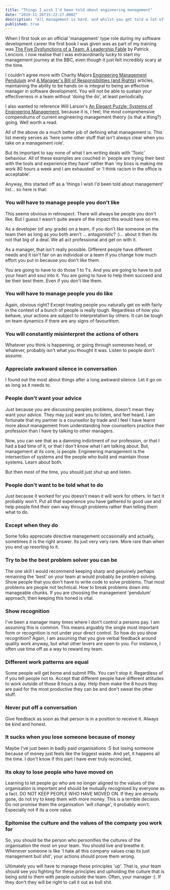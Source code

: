 ```yaml
---
title: "Things I wish I'd been told about engineering management" 
date: "2019-11-26T15:22:27.000Z"
description: "All management is hard, and whilst you get told a lot of things as a new manager, these are things (on top of everything else!) I wish I'd been told. I probably wouldn't have listened."
published: true
---
```

When I first took on an official 'management' type role during my software development career the first book I was given was as part of my training was [The Five Dysfunctions of a Team: A Leadership Fable](https://www.amazon.co.uk/Five-Dysfunctions-Team-Leadership-Lencioni/dp/0787960756/) by Patrick Lencioni. I now realise that I was extraordinarily lucky to start my management journey at the BBC, even though it just felt incredibly scary at the time. 

I couldn't agree more with Charity Majors [Engineering Management Pendulum](https://charity.wtf/2019/01/04/engineering-management-the-pendulum-or-the-ladder/) and [A Manager's Bill of Responsibilities (and Rights)](https://charity.wtf/2019/10/30/a-managers-bill-of-responsibilities-and-rights/) articles, maintaining the ability to be hands on is integral to being an effective manager in software development. You will not be able to sustain your effectiveness in a team without 'doing the do', at least periodically. 

I also wanted to reference Will Larson's [An Elegant Puzzle: Systems of Engineering Management](https://www.amazon.co.uk/Elegant-Puzzle-Systems-Engineering-Management-ebook/dp/B07QYCHJ7V), because it is, I feel, the most comprehensive compendiums of current engineering management theory (is that a thing?) going. Well worth a read.

All of the above do a much better job of defining what management is. This list merely serves as 'here some other stuff that isn't always clear when you take on a management role'.

But its important to say none of what I am writing deals with 'Toxic' behaviour. All of these examples are couched in 'people are trying their best with the tools and experience they have' rather than 'my boss is making me work 80 hours a week and I am exhausted' or 'I think racism in the office is acceptable'.

Anyway, this started off as a 'things I wish I'd been told about management' list... so here is that:

### You will have to manage people you don't like

This seems obvious in retrospect. There will always be people you don't like. But I guess I wasn't quite aware of the impact this would have on me. 

As a developer (of any grade) on a team, if you don't like someone on the team then as long as you both aren't ... antagonistic? :)... about it then its not that big of a deal. We all act professional and get on with it.

As a manager, that isn't really possible. Different people have different needs and it isn't fair on an individual or a team if you change how much effort you put in because you don't like them. 

You are going to have to do those 1 to 1's. And you are going to have to put your heart and soul into it. You are going to have to help them succeed and be their best them. Even if you don't like them.

### You will have to manage people you do like

Again, obvious right? Except treating people you naturally get on with fairly in the context of a bunch of people is really tough. Regardless of how you behave, your actions are subject to interpretation by others. It can be tough on team dynamics if there are any signs of favouritism.

### You will constantly misinterpret the actions of others

Whatever you think is happening, or going through someones head, or whatever, probably isn't what you thought it was. Listen to people don't assume. 

### Appreciate awkward silence in conversation

I found out the most about things after a long awkward silence. Let it go on as long as it needs to.

### People don't want your advice

Just because you are discussing peoples problems, doesn't mean they want your advice. They may just want you to listen, and feel heard. I am fortunate that my partner is a counsellor by trade and I feel I have learnt more about management from understanding how counsellors practice their profession than I have by talking to other managers.

Now, you can see that as a damning indictment of our profession, or that I had a bad time of it, or that I don't know what I am talking about. But, management at its core, is people. Engineering management is the intersection of systems and the people who build and maintain those systems. Learn about both.

But then most of the time, you should just shut up and listen.

### People don't want to be told what to do
Just because it worked for you doesn't mean it will work for others. In fact it probably won't. Put all that experience you have gathered to good use and help people find their own way through problems rather than telling them what to do.

### Except when they do
Some folks appreciate directive management occasionally and actually, sometimes it is the right answer. Its just very very rare. More rare than when you end up resorting to it.

### Try to be the best problem solver you can be
The one skill I would recommend keeping sharp and genuinely perhaps remaining the 'best' on your team at would probably be problem solving. Show people that you don't have to write code to solve problems. That most problems are people not technical. How to break problems down into manageable chunks. If you are choosing the management 'pendulum' approach, then keeping this honed is vital.

### Show recognition
I've been a manager many times where I don't control a persons pay. I am assuming this is common. This means arguably the single most important form or recognition is not under your direct control. So how do you show recognition? Again, I am assuming that you give verbal feedback around quality work anyway, but what other levers are open to you. For instance, I often use time off as a way to reward my team. 

### Different work patterns are equal
Some people will get home and submit PRs. You can't stop it. Regardless of if you tell people not to. Accept that different people have different attitudes to work outside of those 8 hours a day. Help them make the 8 hours they are paid for the most productive they can be and don't sweat the other stuff.

### Never put off a conversation
Give feedback as soon as that person is in a position to receive it. Always be kind and honest.

### It sucks when you lose someone because of money
Maybe I've just been in badly paid organisations :S but losing someone because of money just feels like the biggest waste. And yet, it happens all the time. I don't know if this part I have ever truly reconciled, 

### Its okay to lose people who have moved on
Learning to let people go who are no longer aligned to the values of the organisation is important and should be mutually recognised by everyone as a fact. DO NOT KEEP PEOPLE WHO HAVE MOVED ON. If they are already gone, do not try to keep them with more money. This is a terrible decision. Do not promise them the organisation 'will change', it probably won't. Especially not if its a core value.

### Epitomise the culture and the values of the company you work for
So, you should be the person who personifies the cultures of the organisation the most on your team. You should live and breathe it. Whenever someone is like 'I hate all this company values crap its just management bull shit', your actions should prove them wrong. 

Ultimately you will have to manage these principles 'up'. That is, your team should see you fighting for these principles and upholding the culture that is being sold to them with people outside the team. Often, your manager :). If they don't they will be right to call it out as bull shit.


